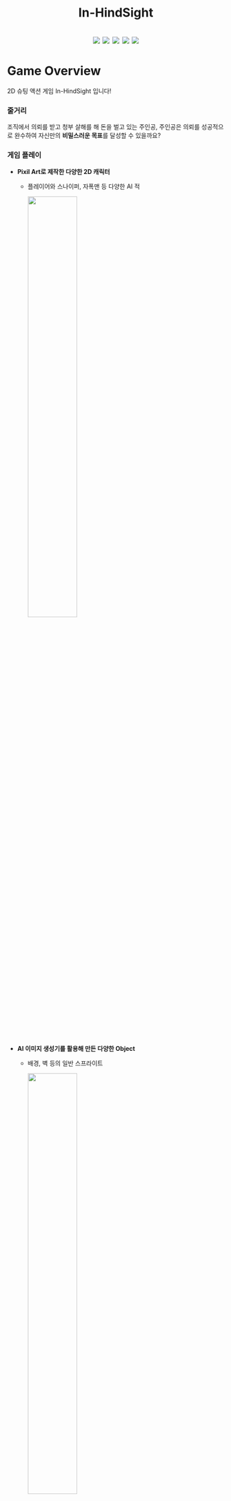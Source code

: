<h1 align="center"><b>In-HindSight</b>



<p align="center">
  <img src="https://img.shields.io/badge/made by-Khunity-red">
  <img src="https://img.shields.io/badge/Unity-9347FF?logo=unity">
  <img src="https://img.shields.io/badge/Action-orange">
  <img src="https://img.shields.io/badge/Shooting-red">
  <img src="https://img.shields.io/badge/Stealth-333333">
</p>

# Game Overview 
<p> 2D 슈팅 액션 게임 In-HindSight 입니다!</p>
<p></p>

### 줄거리
조직에서 의뢰를 받고 청부 살해를 해 돈을 벌고 있는 주인공, 주인공은 의뢰를 성공적으로 완수하여 자신만의 <strong>비밀스러운 목표</strong>를 달성할 수 있을까요?

### 게임 플레이
- **Pixil Art로 제작한 다양한 2D 캐릭터**
  - 플레이어와 스나이퍼, 자폭맨 등 다양한 AI 적
    
     <img width="50%" height="50%" align="center" src="https://github.com/KHUnity5dev/In-Hindsight/assets/113617650/6ae5ab0b-37fb-46ac-b402-6ca5b5d79f28" >
     
- **AI 이미지 생성기를 활용해 만든 다양한 Object**
  - 배경, 벽 등의 일반 스프라이트
 
     <img width="50%" height="50%" align="center" src="https://github.com/KHUnity5dev/In-Hindsight/assets/113617650/f67c6e39-aa28-4ac9-a309-2cc66154f1d9" >
  - 문, 계단, 전등 등의 상호 작용 스프라이트
    
     <img width="50%" height="50%" align="center" src="https://github.com/KHUnity5dev/In-Hindsight/assets/113617650/3ff1f2e1-a0b9-4ae9-98f5-a74275c4a23e" >

- **총, 수류탄, 지형을 이용한 슈팅 시스템**
  
   <img width="50%" height="50%" align="center" src="https://github.com/KHUnity5dev/In-Hindsight/assets/113617650/8b2ada79-2be0-4992-962e-88d8d6a0e7bc" >

- **상점과 미션 시스템을 위한 NPC**

    <img width="50%" height="50%" align="center" src="https://github.com/KHUnity5dev/In-Hindsight/assets/113617650/abbf4d92-e70d-4a9d-a854-cc1dd9993dc2" >

## 사양 및 개발환경
- <img src="https://img.shields.io/badge/Windows-0170CE?logo=windows">**윈도우 플레이 지원**
- <img src="https://img.shields.io/badge/Unity-9347FF?logo=unity">**UNITY 개발**

## 팀원
  - 강민구(AI, NPC)
  - 배형석(Player, Object, Level)
  - 이승준(Object, Design)
  - 이정호(NPC)
  - 정유성(AI)
    
## 라이센스
  - 사운드 등의 직접 제작이 어려운 요소들은 유니티 무료 에셋 혹은 OpenGameArt의 CC0 라이센스 제품들을 이용하였습니다.
